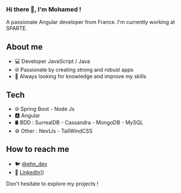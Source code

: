 ### Hi there 👋, I'm Mohamed !

A passionate Angular developer from France.
I'm currently working at SPARTE.

## About me

- 💻 Developer JavaScript / Java
- 🌐 Passionate by creating strong and robust apps
- 🚀 Always looking for knowledge and improve my skills

## Tech

- 🌐 Spring Boot - Node Js
- 🅰️ Angular 
- 🛢️ BDD : SurrealDB - Cassandra - MongoDB - MySQL
- ⚙️ Other : NextJs - TailWindCSS 

## How to reach me

- 🐦 [@ehn_dev](https://twitter.com/@ehn_dev)
- 💼 [LinkedIn]([https://www.linkedin.com/in/mohamed-ebarhmatin-376731179/?original_referer=https%3A%2F%2Fgithub.com%2Fmohamedehn)])

Don't hesitate to explore my projects !


<!--
**mohamedehn/mohamedehn** is a ✨ _special_ ✨ repository because its `README.md` (this file) appears on your GitHub profile.

Here are some ideas to get you started:

- 🔭 I’m currently working on ...
- 🌱 I’m currently learning ...
- 👯 I’m looking to collaborate on ...
- 🤔 I’m looking for help with ...
- 💬 Ask me about ...
- 📫 How to reach me: ...
- 😄 Pronouns: ...
- ⚡ Fun fact: ...
-->

